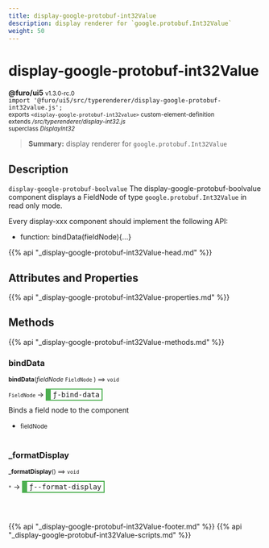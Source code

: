 ```yaml
---
title: display-google-protobuf-int32Value
description: display renderer for `google.protobuf.Int32Value`
weight: 50
---
```


# display-google-protobuf-int32Value
**@furo/ui5** <small>v1.3.0-rc.0</small>
<br>`import '@furo/ui5/src/typerenderer/display-google-protobuf-int32value.js';`<small>
<br>exports `<display-google-protobuf-int32value>` custom-element-definition
<br>extends */src/typerenderer/display-int32.js*
<br>superclass *DisplayInt32*</small>

> **Summary:** display renderer for `google.protobuf.Int32Value`

## Description

`display-google-protobuf-boolvalue`
The display-google-protobuf-boolvalue component displays a FieldNode of type `google.protobuf.Int32Value` in read only mode.

Every display-xxx component should implement the following API:
- function: bindData(fieldNode){...}

{{% api "_display-google-protobuf-int32Value-head.md" %}}

## Attributes and Properties
{{% api "_display-google-protobuf-int32Value-properties.md" %}}






## Methods
{{% api "_display-google-protobuf-int32Value-methods.md" %}}


### **bindData**
<small>**bindData**(*fieldNode* `FieldNode` ) ⟹ `void`</small>

<small>`FieldNode` </small> →
<span  style="border-width:2px 2px 2px 10px; border-style: solid;border-color:  rgb(76, 175, 80);font-family:monospace; padding:2px 4px;">ƒ-bind-data</span>

Binds a field node to the component

- <small>fieldNode </small>
<br><br>

### **_formatDisplay**
<small>**_formatDisplay**() ⟹ `void`</small>

<small>`*`</small> →
<span  style="border-width:2px 2px 2px 10px; border-style: solid;border-color:  rgb(76, 175, 80);font-family:monospace; padding:2px 4px;">ƒ--format-display</span>



<br><br>





{{% api "_display-google-protobuf-int32Value-footer.md" %}}
{{% api "_display-google-protobuf-int32Value-scripts.md" %}}
